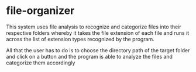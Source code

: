# file-organizer

This system uses file analysis to recognize and categorize files into their respective folders whereby it takes the file extension of each file and runs it across the list of extension types recognized by the program. 

All that the user has to do is to choose the directory path of the target folder and click on a button and the program is able to analyze the files and categorize them accordingly
